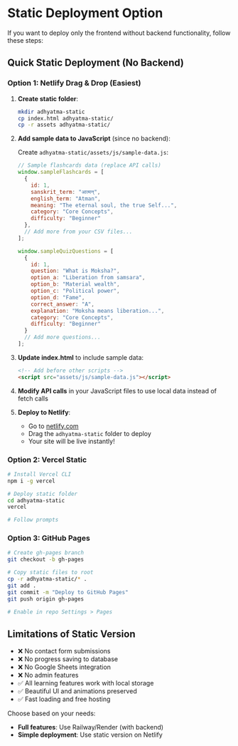 # Static Deployment Option

If you want to deploy only the frontend without backend functionality, follow these steps:

## Quick Static Deployment (No Backend)

### Option 1: Netlify Drag & Drop (Easiest)

1. **Create static folder**:
   ```bash
   mkdir adhyatma-static
   cp index.html adhyatma-static/
   cp -r assets adhyatma-static/
   ```

2. **Add sample data to JavaScript** (since no backend):
   
   Create `adhyatma-static/assets/js/sample-data.js`:
   ```javascript
   // Sample flashcards data (replace API calls)
   window.sampleFlashcards = [
     {
       id: 1,
       sanskrit_term: "आत्मन्",
       english_term: "Atman", 
       meaning: "The eternal soul, the true Self...",
       category: "Core Concepts",
       difficulty: "Beginner"
     },
     // Add more from your CSV files...
   ];

   window.sampleQuizQuestions = [
     {
       id: 1,
       question: "What is Moksha?",
       option_a: "Liberation from samsara",
       option_b: "Material wealth", 
       option_c: "Political power",
       option_d: "Fame",
       correct_answer: "A",
       explanation: "Moksha means liberation...",
       category: "Core Concepts",
       difficulty: "Beginner"
     }
     // Add more questions...
   ];
   ```

3. **Update index.html** to include sample data:
   ```html
   <!-- Add before other scripts -->
   <script src="assets/js/sample-data.js"></script>
   ```

4. **Modify API calls** in your JavaScript files to use local data instead of fetch calls

5. **Deploy to Netlify**:
   - Go to [netlify.com](https://netlify.com)
   - Drag the `adhyatma-static` folder to deploy
   - Your site will be live instantly!

### Option 2: Vercel Static

```bash
# Install Vercel CLI
npm i -g vercel

# Deploy static folder
cd adhyatma-static
vercel

# Follow prompts
```

### Option 3: GitHub Pages

```bash
# Create gh-pages branch
git checkout -b gh-pages

# Copy static files to root
cp -r adhyatma-static/* .
git add .
git commit -m "Deploy to GitHub Pages"
git push origin gh-pages

# Enable in repo Settings > Pages
```

## Limitations of Static Version

- ❌ No contact form submissions
- ❌ No progress saving to database  
- ❌ No Google Sheets integration
- ❌ No admin features
- ✅ All learning features work with local storage
- ✅ Beautiful UI and animations preserved
- ✅ Fast loading and free hosting

Choose based on your needs:
- **Full features**: Use Railway/Render (with backend)
- **Simple deployment**: Use static version on Netlify